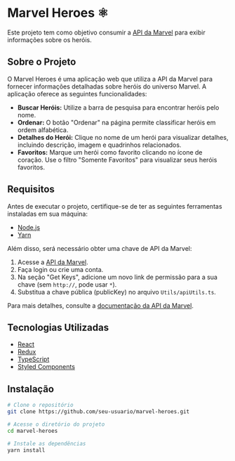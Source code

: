 # Marvel Heroes ⚛️ 

Este projeto tem como objetivo consumir a [API da Marvel](https://developer.marvel.com/docs) para exibir informações sobre os heróis.

## Sobre o Projeto

O Marvel Heroes é uma aplicação web que utiliza a API da Marvel para fornecer informações detalhadas sobre heróis do universo Marvel. A aplicação oferece as seguintes funcionalidades:

- **Buscar Heróis:** Utilize a barra de pesquisa para encontrar heróis pelo nome.
- **Ordenar:** O botão "Ordenar" na página permite classificar heróis em ordem alfabética.
- **Detalhes do Herói:** Clique no nome de um herói para visualizar detalhes, incluindo descrição, imagem e quadrinhos relacionados.
- **Favoritos:** Marque um herói como favorito clicando no ícone de coração. Use o filtro "Somente Favoritos" para visualizar seus heróis favoritos.

## Requisitos

Antes de executar o projeto, certifique-se de ter as seguintes ferramentas instaladas em sua máquina:

- [Node.js](https://nodejs.org/)
- [Yarn](https://yarnpkg.com/)

Além disso, será necessário obter uma chave de API da Marvel:

1. Acesse a [API da Marvel](https://developer.marvel.com/docs).
2. Faça login ou crie uma conta.
3. Na seção "Get Keys", adicione um novo link de permissão para a sua chave (sem `http://`, pode usar `*`).
4. Substitua a chave pública (publicKey) no arquivo `Utils/apiUtils.ts`.

Para mais detalhes, consulte a [documentação da API da Marvel](https://developer.marvel.com/docs).

## Tecnologias Utilizadas

- [React](https://reactjs.org/)
- [Redux](https://redux.js.org/)
- [TypeScript](https://www.typescriptlang.org/)
- [Styled Components](https://styled-components.com/)

## Instalação

```bash
# Clone o repositório
git clone https://github.com/seu-usuario/marvel-heroes.git

# Acesse o diretório do projeto
cd marvel-heroes

# Instale as dependências
yarn install
